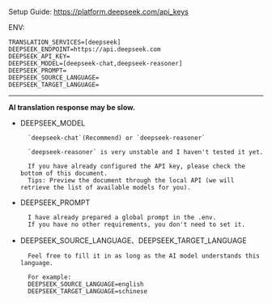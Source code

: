 Setup Guide: https://platform.deepseek.com/api_keys

ENV:
```
TRANSLATION_SERVICES=[deepseek]
DEEPSEEK_ENDPOINT=https://api.deepseek.com  
DEEPSEEK_API_KEY=
DEEPSEEK_MODEL=[deepseek-chat,deepseek-reasoner]
DEEPSEEK_PROMPT=
DEEPSEEK_SOURCE_LANGUAGE=
DEEPSEEK_TARGET_LANGUAGE=
```
---

**AI translation response may be slow.**

- DEEPSEEK_MODEL

		`deepseek-chat`(Recommend) or `deepseek-reasoner`
		
		`deepseek-reasoner` is very unstable and I haven't tested it yet.
		
		If you have already configured the API key, please check the bottom of this document. 
		Tips: Preview the document through the local API (we will retrieve the list of available models for you).

- DEEPSEEK_PROMPT

		I have already prepared a global prompt in the .env. 
		If you have no other requirements, you don't need to set it.

- DEEPSEEK_SOURCE_LANGUAGE、DEEPSEEK_TARGET_LANGUAGE

		Feel free to fill it in as long as the AI model understands this language.
		
		For example: 
		DEEPSEEK_SOURCE_LANGUAGE=english
		DEEPSEEK_TARGET_LANGUAGE=schinese